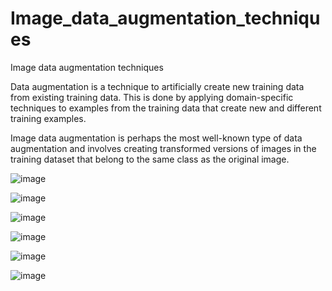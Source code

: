 # Image_data_augmentation_techniques
Image data augmentation techniques

Data augmentation is a technique to artificially create new training data from existing training data. This is done by applying domain-specific techniques to examples from the training data that create new and different training examples.

Image data augmentation is perhaps the most well-known type of data augmentation and involves creating transformed versions of images in the training dataset that belong to the same class as the original image.

![image](https://user-images.githubusercontent.com/80626713/141655869-effa3114-ed35-4b21-97a7-4920a955e9f5.png)

![image](https://user-images.githubusercontent.com/80626713/141655882-8c35ae02-e973-4e1a-b59e-546911b0fa5a.png)

![image](https://user-images.githubusercontent.com/80626713/141655886-ebc41d3a-604e-45a2-9f7f-9247768acecb.png)

![image](https://user-images.githubusercontent.com/80626713/141655889-be70e4dd-cde5-4a75-ba09-dc8225a44a05.png)

![image](https://user-images.githubusercontent.com/80626713/141655892-c0ef42ed-a87a-4ae9-9848-e534362aad63.png)

![image](https://user-images.githubusercontent.com/80626713/141655899-3b410ddc-dd2f-4499-ba25-be7779ba7f14.png)
